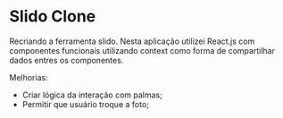 # Slido Clone

Recriando a ferramenta slido. Nesta aplicação utilizei React.js com componentes funcionais utilizando context como forma de compartilhar dados entres os componentes.

Melhorias:
- Criar lógica da interação com palmas;
- Permitir que usuário troque a foto;
